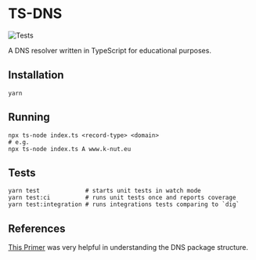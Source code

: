 # TS-DNS 
![Tests](https://github.com/k-nut/tsdns/workflows/Tests/badge.svg)

A DNS resolver written in TypeScript for educational purposes.


## Installation
```
yarn
```

## Running 
```
npx ts-node index.ts <record-type> <domain>
# e.g.
npx ts-node index.ts A www.k-nut.eu
```

## Tests
```
yarn test             # starts unit tests in watch mode
yarn test:ci          # runs unit tests once and reports coverage
yarn test:integration # runs integrations tests comparing to `dig`
```

## References

[This Primer](https://www2.cs.duke.edu/courses/fall16/compsci356/DNS/DNS-primer.pdf) was very helpful in understanding the DNS package structure.
